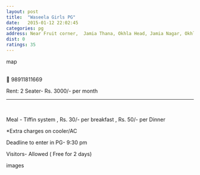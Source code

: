 ```yaml
---
layout: post
title:  "Waseela Girls PG"
date:   2015-01-12 22:02:45
categories: pg
address: Near Fruit corner,  Jamia Thana, Okhla Head, Jamia Nagar, Okhla, New Delhi-110025.
dist: 0
ratings: 35
---
```


map

<br>
<span class="glyphicons glyphicons-earphone"></span>
 98911811669

Rent: 2 Seater- Rs. 3000/- per month

<hr><br>

Meal - Tiffin system , Rs. 30/- per breakfast , Rs. 50/- per Dinner

*Extra charges on cooler/AC

Deadline to enter in PG- 9:30 pm

Visitors- Allowed ( Free for 2 days)


images
